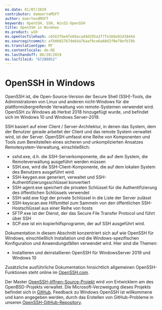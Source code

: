 ```yaml
---
ms.date: 01/07/2019
contributor: damaerteMSFT
author: maertendMSFT
keywords: OpenSSH, SSH, Win32-OpenSSH
title: OpenSSH in Windows
ms.product: w10
ms.openlocfilehash: c6563fbe4fe69acad4d295a3f7fe166e92d38444
ms.sourcegitcommit: afb0602767de64a76aaf9ce6a60d2f0e78efb78b
ms.translationtype: MT
ms.contentlocale: de-DE
ms.lasthandoff: 06/20/2019
ms.locfileid: "67280052"
---
```

# <a name="openssh-in-windows"></a>OpenSSH in Windows

OpenSSH ist, die Open-Source-Version der Secure Shell (SSH)-Tools, die Administratoren von Linux und anderen nicht-Windows für die plattformübergreifende Verwaltung von remote-Systemen verwendet wird. OpenSSH zu Windows ab Herbst 2018 hinzugefügt wurde, und befindet sich im Windows 10 und Windows Server-2019. 

SSH basiert auf einer Client / Server-Architektur, in denen das System, dem der Benutzer gerade arbeitet der Client und das remote System verwaltet wird, ist der Server. OpenSSH umfasst eine Reihe von Komponenten und Tools zum Bereitstellen eines sicheren und unkomplizierten Ansatzes Remotesystem-Verwaltung, einschließlich:

* sshd.exe, d.h. die SSH-Serverkomponente, die auf dem System, die Remoteverwaltung ausgeführt werden müssen 
* SSH.exe, wird die SSH-Client-Komponente, die auf dem lokalen System des Benutzers ausgeführt wird.
* SSH-keygen.exe generiert, verwaltet und SSH-Authentifizierungsschlüssel konvertiert 
* SSH-agent.exe speichert die privaten Schlüssel für die Authentifizierung des öffentlichen Schlüssels verwendet
* SSH-add.exe fügt der private Schlüssel in die Liste der Server zulässt
* SSH-keyscan.exe Hilfsmittel zum Sammeln von den öffentlichen SSH-Hostschlüssel aus einer Reihe von hosts
* SFTP.exe ist der Dienst, der das Secure File Transfer Protocol und führt über SSH
* SCP.exe ist ein kopierhilfsprogramm, der auf SSH ausgeführt wird.

Dokumentation in diesem Abschnitt konzentriert sich auf wie OpenSSH für Windows, einschließlich Installation und die Windows-spezifischen Konfiguration und Anwendungsfällen verwendet wird. Hier sind die Themen:
* Installieren und deinstallieren OpenSSH für WindowsServer 2019 und Windows 10

Zusätzliche ausführliche Dokumentation hinsichtlich allgemeinen OpenSSH-Funktionen steht online im [OpenSSH.com](https://www.openssh.com/manual.html). 

Der Master [OpenSSH-öffnen-Source-Projekt](https://www.openssh.com) wird von Entwicklern am des OpenBSD-Projekts verwaltet. Die Microsoft-Verzweigung dieses Projekts befindet sich in [GitHub](https://github.com/PowerShell/openssh-portable).
Feedback zu Windows OpenSSH ist willkommene und kann angegeben werden, durch das Erstellen von GitHub-Probleme in unseren [OpenSSH-GitHub-Repository](https://github.com/PowerShell/openssh-portable). 
